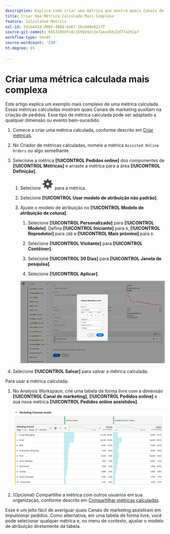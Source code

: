 ```yaml
---
description: Explica como criar uma métrica que mostra quais Canais de marketing auxiliam na criação de pedidos.
title: Criar Uma Métrica Calculada Mais Complexa
feature: Calculated Metrics
exl-id: 33cb441d-d003-408d-ba67-1bcdd0e821ff
source-git-commit: 665319bdfc4c1599292c2e7aea45622d77a291a7
workflow-type: tm+mt
source-wordcount: '239'
ht-degree: 6%

---
```


# Criar uma métrica calculada mais complexa

Este artigo explica um exemplo mais complexo de uma métrica calculada. Essas métricas calculadas mostram quais Canais de marketing auxiliam na criação de pedidos. Esse tipo de métrica calculada pode ser adaptado a qualquer dimensão ou evento bem-sucedido.

1. Comece a criar uma métrica calculada, conforme descrito em [Criar métricas](/help/components/calculated-metrics/workflow/c-build-metrics/cm-build-metrics.md).

1. No Criador de métricas calculadas, nomeie a métrica `Assisted Online Orders` ou algo semelhante.

1. Selecione a métrica **[!UICONTROL Pedidos online]** dos componentes de **[!UICONTROL Métricas]** e arraste a métrica para a área **[!UICONTROL Definição]**.

   1. Selecione ![Configuração](/help/assets/icons/Setting.svg) para a métrica.
   1. Selecione **[!UICONTROL Usar modelo de atribuição não padrão]**.
   1. Ajuste o modelo de atribuição no **[!UICONTROL Modelo de atribuição de coluna]**.
      1. Selecione **[!UICONTROL Personalizado]** para **[!UICONTROL Modelo]**. Defina **[!UICONTROL Iniciante]** para `0`, **[!UICONTROL Reprodutor]** para `100` e **[!UICONTROL Mais próximo]** para `0`.
      1. Selecione **[!UICONTROL Visitante]** para **[!UICONTROL Contêiner]**.
      1. Selecione **[!UICONTROL 30 Dias]** para **[!UICONTROL Janela de pesquisa]**.

      1. Selecione **[!UICONTROL Aplicar]**.

      ![Modelo de atribuição de coluna](assets/complex-calculated-metric.png)

1. Selecione **[!UICONTROL Salvar]** para salvar a métrica calculada.

Para usar a métrica calculada:

1. No Analysis Workspace, crie uma tabela de forma livre com a dimensão **[!UICONTROL Canal de marketing]**, **[!UICONTROL Pedidos online]** e sua nova métrica **[!UICONTROL Pedidos online assistidos]**.

   ![Pedidos Online Assistidos por Canal de Marketing](assets/marketing-channel-assists.png)

1. (Opcional) Compartilhe a métrica com outros usuários em sua organização, conforme descrito em [Compartilhar métricas calculadas](/help/components/calculated-metrics/workflow/cm-sharing.md).

Esse é um jeito fácil de averiguar quais Canais de marketing assistiram em impulsionar pedidos. Como alternativa, em uma tabela de forma livre, você pode selecionar qualquer métrica e, no menu de contexto, ajustar o modelo de atribuição diretamente da tabela.
